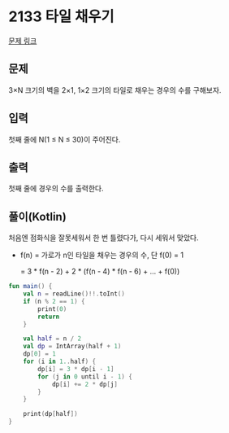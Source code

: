 # 2133 타일 채우기

[문제 링크](https://www.acmicpc.net/problem/2133)

## 문제

3×N 크기의 벽을 2×1, 1×2 크기의 타일로 채우는 경우의 수를 구해보자.

## 입력

첫째 줄에 N(1 ≤ N ≤ 30)이 주어진다.

## 출력

첫째 줄에 경우의 수를 출력한다.

## 풀이(Kotlin)

처음엔 점화식을 잘못세워서 한 번 틀렸다가, 다시 세워서 맞았다.

* f(n) = 가로가 n인 타일을 채우는 경우의 수, 단 f(0) = 1

    = 3 * f(n - 2) + 2 * (f(n - 4) * f(n - 6) + ... + f(0))

```kotlin
fun main() {
    val n = readLine()!!.toInt()
    if (n % 2 == 1) {
        print(0)
        return
    }

    val half = n / 2
    val dp = IntArray(half + 1)
    dp[0] = 1
    for (i in 1..half) {
        dp[i] = 3 * dp[i - 1]
        for (j in 0 until i - 1) {
            dp[i] += 2 * dp[j]
        }
    }

    print(dp[half])
}
```
